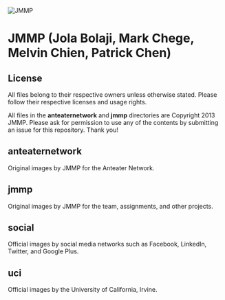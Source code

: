![JMMP](http://i.imgur.com/lw4AT.png)
# JMMP (Jola Bolaji, Mark Chege, Melvin Chien, Patrick Chen)

## License
All files belong to their respective owners unless otherwise stated. Please follow their respective licenses and usage rights.

All files in the **anteaternetwork** and **jmmp** directories are Copyright 2013 JMMP. Please ask for permission to use any of the contents by submitting an issue for this repository. Thank you!

## anteaternetwork
Original images by JMMP for the Anteater Network.

## jmmp
Original images by JMMP for the team, assignments, and other projects.

## social
Official images by social media networks such as Facebook, LinkedIn, Twitter, and Google Plus.

## uci
Official images by the University of California, Irvine.